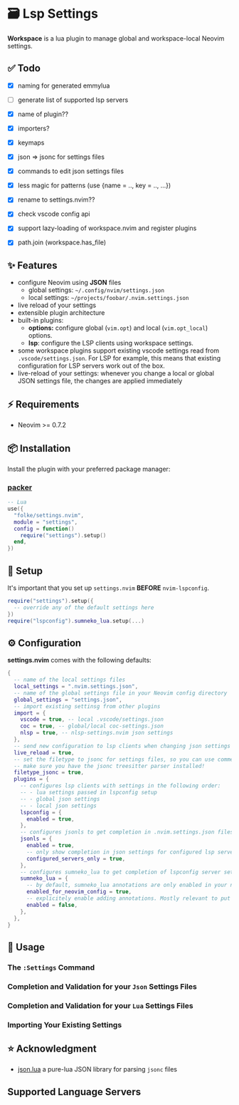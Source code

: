 # 🗃️ Lsp Settings

**Workspace** is a lua plugin to manage global and workspace-local Neovim
settings.

## ✅ Todo

- [x] naming for generated emmylua
- [ ] generate list of supported lsp servers
- [x] name of plugin??
- [x] importers?

- [x] keymaps
- [x] json => jsonc for settings files
- [x] commands to edit json settings files
- [x] less magic for patterns (use {name = .., key = .., ...})
- [x] rename to settings.nvim??
- [x] check vscode config api
- [x] support lazy-loading of workspace.nvim and register plugins
- [x] path.join (workspace.has_file)

## ✨ Features

- configure Neovim using **JSON** files
  - global settings: `~/.config/nvim/settings.json`
  - local settings: `~/projects/foobar/.nvim.settings.json`
- live reload of your settings
- extensible plugin architecture
- built-in plugins:
  - **options:** configure global (`vim.opt`) and local (`vim.opt_local`)
    options.
  - **lsp**: configure the LSP clients using workspace settings.
- some workspace plugins support existing vscode settings read from
  `.vscode/settings.json`. For LSP for example, this means that existing
  configuration for LSP servers work out of the box.
- live-reload of your settings: whenever you change a local or global JSON
  settings file, the changes are applied immediately

## ⚡️ Requirements

- Neovim >= 0.7.2

## 📦 Installation

Install the plugin with your preferred package manager:

### [packer](https://github.com/wbthomason/packer.nvim)

```lua
-- Lua
use({
  "folke/settings.nvim",
  module = "settings",
  config = function()
    require("settings").setup()
  end,
})
```

## 🚀 Setup

It's important that you set up `settings.nvim` **BEFORE** `nvim-lspconfig`.

```lua
require("settings").setup({
  -- override any of the default settings here
})
require("lspconfig").sumneko_lua.setup(...)
```

## ⚙️ Configuration

**settings.nvim** comes with the following defaults:

```lua
{
  -- name of the local settings files
  local_settings = ".nvim.settings.json",
  -- name of the global settings file in your Neovim config directory
  global_settings = "settings.json",
  -- import existing settinsg from other plugins
  import = {
    vscode = true, -- local .vscode/settings.json
    coc = true, -- global/local coc-settings.json
    nlsp = true, -- nlsp-settings.nvim json settings
  },
  -- send new configuration to lsp clients when changing json settings
  live_reload = true,
  -- set the filetype to jsonc for settings files, so you can use comments
  -- make sure you have the jsonc treesitter parser installed!
  filetype_jsonc = true,
  plugins = {
    -- configures lsp clients with settings in the following order:
    -- - lua settings passed in lspconfig setup
    -- - global json settings
    -- - local json settings
    lspconfig = {
      enabled = true,
    },
    -- configures jsonls to get completion in .nvim.settings.json files
    jsonls = {
      enabled = true,
      -- only show completion in json settings for configured lsp servers
      configured_servers_only = true,
    },
    -- configures sumneko_lua to get completion of lspconfig server settings
    sumneko_lua = {
      -- by default, sumneko_lua annotations are only enabled in your neovim config directory
      enabled_for_neovim_config = true,
      -- explicitely enable adding annotations. Mostly relevant to put in your local .nvim.settings.json file
      enabled = false,
    },
  },
}
```

## 🚀 Usage

### The `:Settings` Command

### Completion and Validation for your `Json` Settings Files

### Completion and Validation for your `Lua` Settings Files

### Importing Your Existing Settings

## ⭐ Acknowledgment

- [json.lua](https://github.com/actboy168/json.lua) a pure-lua JSON library for parsing `jsonc` files

## Supported Language Servers

<!-- GENERATED -->


